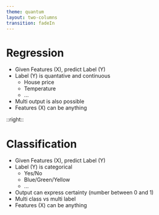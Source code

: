 ```yaml
---
theme: quantum
layout: two-columns
transition: fadeIn
---
```


# Regression

- Given Features (X), predict Label (Y)
- Label (Y) is quantative and continuous
  - House price
  - Temperature
  - ...
- Multi output is also possible
- Features (X) can be anything

::right::

# Classification

- Given Features (X), predict Label (Y)
- Label (Y) is categorical
  - Yes/No
  - Blue/Green/Yellow
  - ...
- Output can express certainty (number between 0 and 1)
- Multi class vs multi label
- Features (X) can be anything

<!-- In machine learning, multiclass classification involves predicting a single, exclusive class from a set of multiple possible classes, while multilabel classification allows an instance to belong to multiple classes simultaneously. -->




